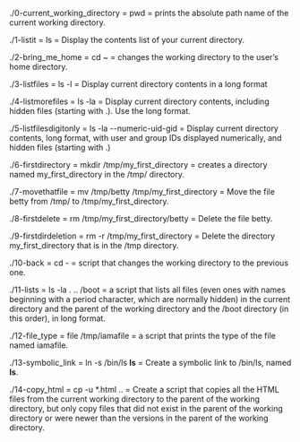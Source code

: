 ./0-current_working_directory = pwd = prints the absolute path name of the current working directory.

./1-listit = ls = Display the contents list of your current directory.

./2-bring_me_home = cd ~ = changes the working directory to the user’s home directory.

./3-listfiles = ls -l = Display current directory contents in a long format

./4-listmorefiles = ls -la = Display current directory contents, including hidden files (starting with .). Use the long format.

./5-listfilesdigitonly = ls -la --numeric-uid-gid = Display current directory contents, long format, with user and group IDs displayed numerically, and hidden files (starting with .)

./6-firstdirectory = mkdir /tmp/my_first_directory = creates a directory named my_first_directory in the /tmp/ directory.

./7-movethatfile = mv /tmp/betty  /tmp/my_first_directory = Move the file betty from /tmp/ to /tmp/my_first_directory.

./8-firstdelete = rm /tmp/my_first_directory/betty = Delete the file betty.

./9-firstdirdeletion = rm -r /tmp/my_first_directory = Delete the directory my_first_directory that is in the /tmp directory.

./10-back = cd - = script that changes the working directory to the previous one.

./11-lists = ls -la . .. /boot = a script that lists all files (even ones with names beginning with a period character, which are normally hidden) in the current directory and the parent of the working directory and the /boot directory (in this order), in long format.

./12-file_type = file /tmp/iamafile =  a script that prints the type of the file named iamafile.

./13-symbolic_link = ln -s /bin/ls __ls__ = Create a symbolic link to /bin/ls, named __ls__.

./14-copy_html = cp -u *.html .. = Create a script that copies all the HTML files from the current working directory to the parent of the working directory, but only copy files that did not exist in the parent of the working directory or were newer than the versions in the parent of the working directory.


